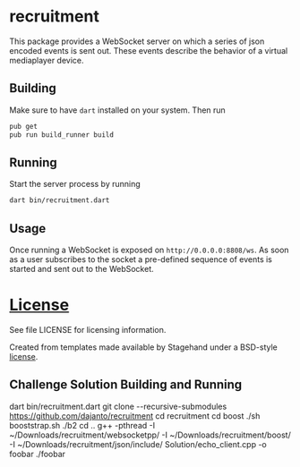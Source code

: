 # recruitment

This package provides a WebSocket server on which a series of json encoded
events is sent out. These events describe the behavior of a virtual
mediaplayer device.

## Building

Make sure to have `dart` installed on your system. Then run
```sh
pub get
pub run build_runner build
```

## Running

Start the server process by running
```sh
dart bin/recruitment.dart
```

## Usage

Once running a WebSocket is exposed on `http://0.0.0.0:8808/ws`. As soon as a
user subscribes to the socket a pre-defined sequence of events is started and
sent out to the WebSocket.

# [License](License)

See file LICENSE for licensing information.

Created from templates made available by Stagehand under a BSD-style
[license](https://github.com/dart-lang/stagehand/blob/master/LICENSE).


## Challenge Solution Building and Running 

dart bin/recruitment.dart
git clone --recursive-submodules https://github.com/dajanto/recruitment
cd recruitment
cd boost
./sh booststrap.sh
./b2
cd ..
g++ -pthread -I ~/Downloads/recruitment/websocketpp/ -I ~/Downloads/recruitment/boost/ -I ~/Downloads/recruitment/json/include/ Solution/echo_client.cpp -o foobar
./foobar
